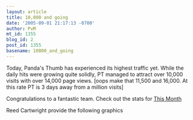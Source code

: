 ```yaml
---
layout: article
title: 10,000 and going
date: '2005-09-01 21:17:13 -0700'
author: PvM
mt_id: 1355
blog_id: 2
post_id: 1355
basename: 10000_and_going
---
```

Today, Panda's Thumb has experienced its highest traffic yet. While the daily hits were growing quite solidly, PT managed to attract over 10,000 visits with over 14,000 page views. \[oops make that 11,500 and 16,000. At this rate PT is 3 days away from a million visits\] 

Congratulations to a fantastic team. Check out the stats for [This Month](http://www.sitemeter.com/default.asp?action=stats&amp;site=sm4pandasthumb&amp;report=35)

Reed Cartwright provide the following graphics

<img src="/PT/uploads/2005/pages-aug05.png" alt="" />
